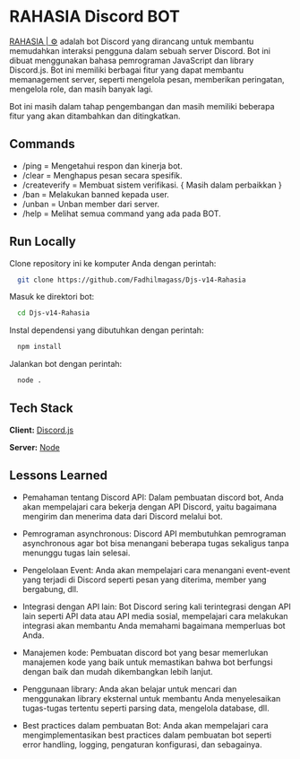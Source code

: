 # RAHASIA Discord BOT

[RAHASIA | ⚙](https://discord.com/api/oauth2/authorize?client_id=1072586274319388682&permissions=8&scope=bot) adalah bot Discord yang dirancang untuk membantu memudahkan interaksi pengguna dalam sebuah server Discord. Bot ini dibuat menggunakan bahasa pemrograman JavaScript dan library Discord.js. Bot ini memiliki berbagai fitur yang dapat membantu memanagement server, seperti mengelola pesan, memberikan peringatan, mengelola role, dan masih banyak lagi.

Bot ini masih dalam tahap pengembangan dan masih memiliki beberapa fitur yang akan ditambahkan dan ditingkatkan.

## Commands

- /ping = Mengetahui respon dan kinerja bot.
- /clear = Menghapus pesan secara spesifik.
- /createverify = Membuat sistem verifikasi. { Masih dalam perbaikkan }
- /ban = Melakukan banned kepada user.
- /unban = Unban member dari server.
- /help = Melihat semua command yang ada pada BOT.

## Run Locally

Clone repository ini ke komputer Anda dengan perintah:

```bash
  git clone https://github.com/Fadhilmagass/Djs-v14-Rahasia
```

Masuk ke direktori bot:

```bash
  cd Djs-v14-Rahasia
```

Instal dependensi yang dibutuhkan dengan perintah:

```bash
  npm install
```

Jalankan bot dengan perintah:

```bash
  node .
```

## Tech Stack

**Client:** [Discord.js](https://discord.js.org/#/docs/discord.js/main/general/welcome)

**Server:** [Node](https://nodejs.org/en/)

## Lessons Learned

- Pemahaman tentang Discord API: Dalam pembuatan discord bot, Anda akan mempelajari cara bekerja dengan API Discord, yaitu bagaimana mengirim dan menerima data dari Discord melalui bot.

- Pemrograman asynchronous: Discord API membutuhkan pemrograman asynchronous agar bot bisa menangani beberapa tugas sekaligus tanpa menunggu tugas lain selesai.

- Pengelolaan Event: Anda akan mempelajari cara menangani event-event yang terjadi di Discord seperti pesan yang diterima, member yang bergabung, dll.

- Integrasi dengan API lain: Bot Discord sering kali terintegrasi dengan API lain seperti API data atau API media sosial, mempelajari cara melakukan integrasi akan membantu Anda memahami bagaimana memperluas bot Anda.

- Manajemen kode: Pembuatan discord bot yang besar memerlukan manajemen kode yang baik untuk memastikan bahwa bot berfungsi dengan baik dan mudah dikembangkan lebih lanjut.

- Penggunaan library: Anda akan belajar untuk mencari dan menggunakan library eksternal untuk membantu Anda menyelesaikan tugas-tugas tertentu seperti parsing data, mengelola database, dll.

- Best practices dalam pembuatan Bot: Anda akan mempelajari cara mengimplementasikan best practices dalam pembuatan bot seperti error handling, logging, pengaturan konfigurasi, dan sebagainya.